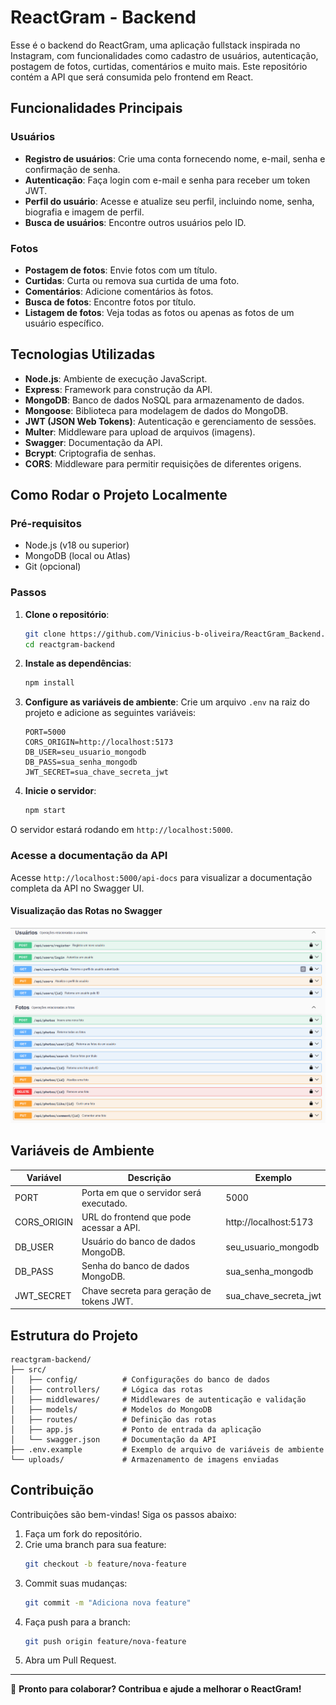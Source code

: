# ReactGram - Backend

Esse é o backend do ReactGram, uma aplicação fullstack inspirada no Instagram, com funcionalidades como cadastro de usuários, autenticação, postagem de fotos, curtidas, comentários e muito mais. Este repositório contém a API que será consumida pelo frontend em React.

## Funcionalidades Principais

### Usuários

- **Registro de usuários**: Crie uma conta fornecendo nome, e-mail, senha e confirmação de senha.
- **Autenticação**: Faça login com e-mail e senha para receber um token JWT.
- **Perfil do usuário**: Acesse e atualize seu perfil, incluindo nome, senha, biografia e imagem de perfil.
- **Busca de usuários**: Encontre outros usuários pelo ID.

### Fotos

- **Postagem de fotos**: Envie fotos com um título.
- **Curtidas**: Curta ou remova sua curtida de uma foto.
- **Comentários**: Adicione comentários às fotos.
- **Busca de fotos**: Encontre fotos por título.
- **Listagem de fotos**: Veja todas as fotos ou apenas as fotos de um usuário específico.

## Tecnologias Utilizadas

- **Node.js**: Ambiente de execução JavaScript.
- **Express**: Framework para construção da API.
- **MongoDB**: Banco de dados NoSQL para armazenamento de dados.
- **Mongoose**: Biblioteca para modelagem de dados do MongoDB.
- **JWT (JSON Web Tokens)**: Autenticação e gerenciamento de sessões.
- **Multer**: Middleware para upload de arquivos (imagens).
- **Swagger**: Documentação da API.
- **Bcrypt**: Criptografia de senhas.
- **CORS**: Middleware para permitir requisições de diferentes origens.

## Como Rodar o Projeto Localmente

### Pré-requisitos

- Node.js (v18 ou superior)
- MongoDB (local ou Atlas)
- Git (opcional)

### Passos

1. **Clone o repositório**:

    ```bash
    git clone https://github.com/Vinicius-b-oliveira/ReactGram_Backend.git
    cd reactgram-backend
    ```

2. **Instale as dependências**:

    ```bash
    npm install
    ```

3. **Configure as variáveis de ambiente**:
   Crie um arquivo `.env` na raiz do projeto e adicione as seguintes variáveis:

    ```env
    PORT=5000
    CORS_ORIGIN=http://localhost:5173
    DB_USER=seu_usuario_mongodb
    DB_PASS=sua_senha_mongodb
    JWT_SECRET=sua_chave_secreta_jwt
    ```

4. **Inicie o servidor**:
    ```bash
    npm start
    ```

O servidor estará rodando em `http://localhost:5000`.

### Acesse a documentação da API

Acesse `http://localhost:5000/api-docs` para visualizar a documentação completa da API no Swagger UI.

#### Visualização das Rotas no Swagger

![Rotas da API no Swagger](./assets/swagger-routes.png)

## Variáveis de Ambiente

| Variável    | Descrição                                 | Exemplo               |
| ----------- | ----------------------------------------- | --------------------- |
| PORT        | Porta em que o servidor será executado.   | 5000                  |
| CORS_ORIGIN | URL do frontend que pode acessar a API.   | http://localhost:5173 |
| DB_USER     | Usuário do banco de dados MongoDB.        | seu_usuario_mongodb   |
| DB_PASS     | Senha do banco de dados MongoDB.          | sua_senha_mongodb     |
| JWT_SECRET  | Chave secreta para geração de tokens JWT. | sua_chave_secreta_jwt |

## Estrutura do Projeto

```
reactgram-backend/
├── src/
│   ├── config/          # Configurações do banco de dados
│   ├── controllers/     # Lógica das rotas
│   ├── middlewares/     # Middlewares de autenticação e validação
│   ├── models/          # Modelos do MongoDB
│   ├── routes/          # Definição das rotas
│   ├── app.js           # Ponto de entrada da aplicação
│   └── swagger.json     # Documentação da API
├── .env.example         # Exemplo de arquivo de variáveis de ambiente
└── uploads/             # Armazenamento de imagens enviadas
```

## Contribuição

Contribuições são bem-vindas! Siga os passos abaixo:

1. Faça um fork do repositório.
2. Crie uma branch para sua feature:
    ```bash
    git checkout -b feature/nova-feature
    ```
3. Commit suas mudanças:
    ```bash
    git commit -m "Adiciona nova feature"
    ```
4. Faça push para a branch:
    ```bash
    git push origin feature/nova-feature
    ```
5. Abra um Pull Request.

---

🚀 **Pronto para colaborar? Contribua e ajude a melhorar o ReactGram!**
